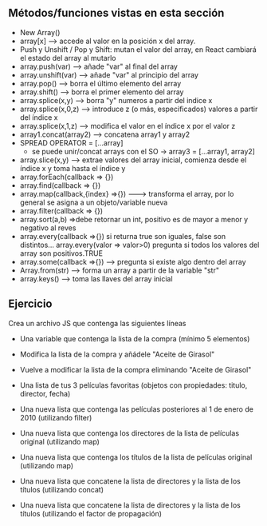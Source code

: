 ## Métodos/funciones vistas en esta sección

- New Array()
- array[x] --> accede al valor en la posición x del array.
- Push y Unshift / Pop y Shift: mutan el valor del array, en React cambiará el estado del array al mutarlo
- array.push(var) --> añade "var" al final del array 
- array.unshift(var) --> añade "var" al principio del array
- array.pop() --> borra el último elemento del array
- array.shift() --> borra el primer elemento del array
- array.splice(x,y) --> borra "y" numeros a partir del indice x
- array.splice(x,0,z) --> introduce z (o más, especificados) valores a partir del índice x
- array.splice(x,1,z) --> modifica el valor en el índice x por el valor z
- array1.concat(array2) --> concatena array1 y array2
- SPREAD OPERATOR = [...array]
  - se puede unir/concat arrays con el SO -> array3 = [...array1, array2]
- array.slice(x,y) --> extrae valores del array inicial, comienza desde el índice x y toma hasta el índice y
- array.forEach(callback => {})
- array.find(callback => {}) 
- array.map(callback,{index} =>{}) ---> transforma el array, por lo general se asigna a un objeto/variable nueva
- array.filter(callback => {})
- array.sort(a,b) =>debe retornar un int, positivo es de mayor a menor y negativo al reves
- array.every(callback =>{}) si returna true son iguales, false son distintos... array.every(valor => valor>0) pregunta si todos los valores del array son positivos.TRUE
- array.some(callback =>{}) --> pregunta si existe algo dentro del array
- Array.from(str) --> forma un array a partir de la variable "str"
- array.keys() --> toma las llaves del array inicial

## Ejercicio
Crea un archivo JS que contenga las siguientes líneas

- Una variable que contenga la lista de la compra (mínimo 5 elementos)

- Modifica la lista de la compra y añádele "Aceite de Girasol"

- Vuelve a modificar la lista de la compra eliminando "Aceite de Girasol"

- Una lista de tus 3 películas favoritas (objetos con propiedades: titulo, director, fecha)

- Una nueva lista que contenga las películas posteriores al 1 de enero de 2010 (utilizando filter)

- Una nueva lista que contenga los directores de la lista de películas original (utilizando map)

- Una nueva lista que contenga los títulos de la lista de películas original (utilizando map)

- Una nueva lista que concatene la lista de directores y la lista de los títulos (utilizando concat)

- Una nueva lista que concatene la lista de directores y la lista de los títulos (utilizando el factor de propagación)
  